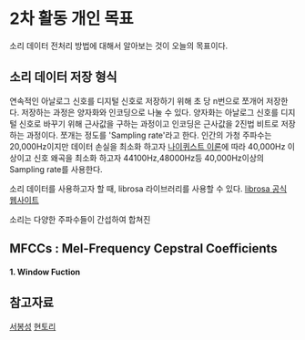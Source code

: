 # 2차 활동 개인 목표

소리 데이터 전처리 방법에 대해서 알아보는 것이 오늘의 목표이다. 

## 소리 데이터 저장 형식

연속적인 아날로그 신호를 디지털 신호로 저장하기 위해 초 당 n번으로 쪼개어 저장한다. 저장하는 과정은 양자화와 인코딩으로 나눌 수 있다. 양자화는 아날로그 신호를 디지털 신호로 바꾸기 위해 근사값을 구하는 과정이고 인코딩은 근사값을 2진법 비트로 저장하는 과정이다. 쪼개는 정도를 'Sampling rate'라고 한다. 인간의 가청 주파수는 20,000Hz이지만 데이터 손실을 최소화 하고자 [나이퀴스트 이론](https://ralasun.github.io/signal%20analysis/2021/07/01/nyq/)에 따라 40,000Hz 이상이고 신호 왜곡을 최소화 하고자 44100Hz,48000Hz등 40,000Hz이상의 Sampling rate를 사용한다. 

소리 데이터를 사용하고자 할 때, librosa 라이브러리를 사용할 수 있다. 
[librosa 공식 웹사이트](https://librosa.org/doc/latest/index.html)

소리는 다양한 주파수들이 간섭하여 합쳐진  

##  MFCCs : Mel-Frequency Cepstral Coefficients
#### 1. Window Fuction





## 참고자료
[서봉성](https://velog.io/@sbs524/%EC%9D%8C%EC%84%B1-%EC%9D%B8%EC%8B%9D-%EA%B8%B0%EC%B4%88-%EB%8D%B0%EC%9D%B4%ED%84%B0-%EC%A0%84%EC%B2%98%EB%A6%AC-%EC%A2%85%EA%B2%B0-1)
[현토리](https://hyunlee103.tistory.com/54)
